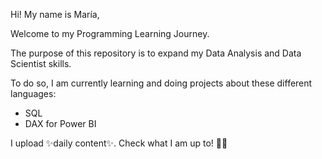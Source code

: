 Hi! My name is María,

Welcome to my Programming Learning Journey.

The purpose of this repository is to expand my Data Analysis and Data Scientist skills. 

To do so, I am currently learning and doing projects about these different languages:
- SQL
- DAX for Power BI

I upload ✨daily content✨. Check what I am up to! 👩‍💻
